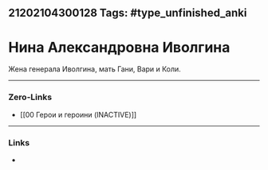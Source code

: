 21202104300128
Tags: #type_unfinished_anki
---
# Нина Александровна Иволгина

  Жена генерала Иволгина, мать Гани, Вари и Коли.

---
### Zero-Links
- [[00 Герои и героини (INACTIVE)]]
---
### Links
-
